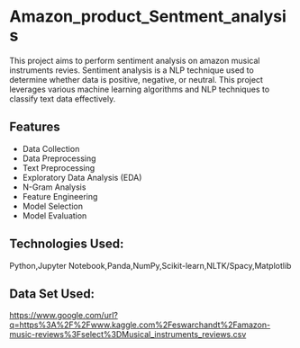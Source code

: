# Amazon_product_Sentment_analysis
This project aims to perform sentiment analysis on amazon musical instruments revies. Sentiment analysis is a NLP technique used to determine whether data is positive, negative, or neutral. This project leverages various machine learning algorithms and NLP techniques to classify text data effectively. 

## Features ##
* Data Collection
*	Data Preprocessing
*	Text Preprocessing 
*	Exploratory Data Analysis (EDA)
*	N-Gram Analysis
*	Feature Engineering
*	Model Selection
*	Model Evaluation

## Technologies Used: ##
Python,Jupyter Notebook,Panda,NumPy,Scikit-learn,NLTK/Spacy,Matplotlib  

## Data Set Used: ##
https://www.google.com/url?q=https%3A%2F%2Fwww.kaggle.com%2Feswarchandt%2Famazon-music-reviews%3Fselect%3DMusical_instruments_reviews.csv
